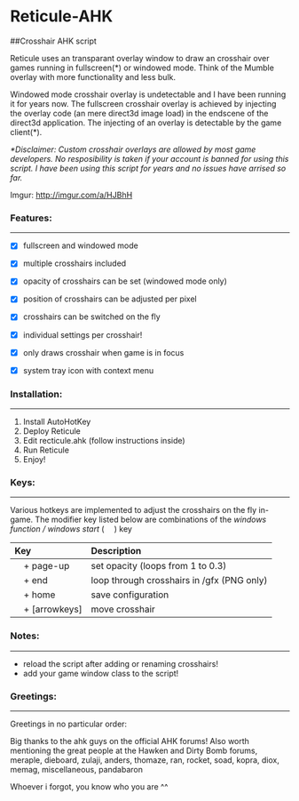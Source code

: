 # Reticule-AHK
##Crosshair AHK script

Reticule uses an transparant overlay window to draw an crosshair over games running in fullscreen(*) or windowed mode. Think of the Mumble overlay with more functionality and less bulk.

Windowed mode crosshair overlay is undetectable and I have been running it for years now. The fullscreen crosshair overlay is achieved by injecting the overlay code (an mere direct3d image load) in the endscene of the direct3d application. The injecting of an overlay is detectable by the game client(*).

*\*Disclaimer: Custom crosshair overlays are allowed by most game developers. No resposibility is taken if your account is banned for using this script. I have been using this script for years and no issues have arrised so far.*

Imgur: http://imgur.com/a/HJBhH

### Features:
---------
- [x] fullscreen and windowed mode
- [x] multiple crosshairs included
- [x] opacity of crosshairs can be set (windowed mode only)
- [x] position of crosshairs can be adjusted per pixel
- [x] crosshairs can be switched on the fly
- [x] individual settings per crosshair!
- [x] only draws crosshair when game is in focus
- [x] system tray icon with context menu


### Installation:
-------------
1. Install AutoHotKey
2. Deploy Reticule
3. Edit recticule.ahk (follow instructions inside)
4. Run Reticule
5. Enjoy!


### Keys:
-----

Various hotkeys are implemented to adjust the crosshairs on the fly in-game. The modifier key listed below are combinations of the *windows function / windows start* ( <img src="http://i.imgur.com/jDaD7Mc.png" width="10"/> ) key

| Key | Description |
| :--- | :--- |
| <img src="http://i.imgur.com/jDaD7Mc.png" width="12"/> + page-up | set opacity (loops from 1 to 0.3) |
| <img src="http://i.imgur.com/jDaD7Mc.png" width="12"/> + end | loop through crosshairs in /gfx (PNG only) |
| <img src="http://i.imgur.com/jDaD7Mc.png" width="12"/> + home | save configuration |
| <img src="http://i.imgur.com/jDaD7Mc.png" width="12"/> + [arrowkeys] | move crosshair |


### Notes:
------
- reload the script after adding or renaming crosshairs!
- add your game window class to the script!

### Greetings:
---
Greetings in no particular order:

Big thanks to the ahk guys on the official AHK forums! Also worth mentioning the great people at the Hawken and Dirty Bomb forums, meraple, dieboard, zulaji, anders, thomaze, ran, rocket, soad, kopra, diox, memag, miscellaneous, pandabaron

Whoever i forgot, you know who you are ^^

